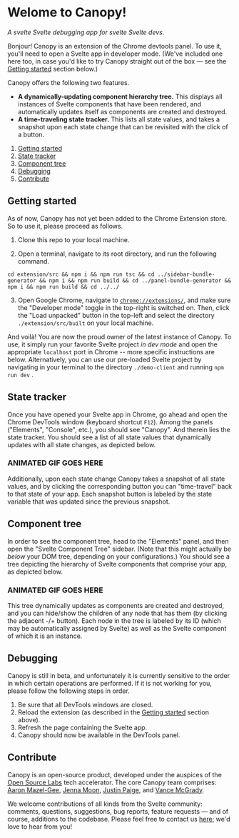 # Welome to Canopy!

*A svelte Svelte debugging app for svelte Svelte devs.*

Bonjour! Canopy is an extension of the Chrome devtools panel. To use it, you'll need to open a Svelte app in developer mode. (We've included one here too, in case you'd like to try Canopy straight out of the box &mdash; see the [Getting started](#getting-started) section below.)

Canopy offers the following two features.
* **A dynamically-updating component hierarchy tree.** This displays all instances of Svelte components that have been rendered, and automatically updates itself as components are created and destroyed.
* **A time-traveling state tracker.** This lists all state values, and takes a snapshot upon each state change that can be revisited with the click of a button.

1. [Getting started](#getting-started)
2. [State tracker](#state-tracker)
3. [Component tree](#component-tree)
4. [Debugging](#debugging)
5. [Contribute](#contribute)

## Getting started

As of now, Canopy has not yet been added to the Chrome Extension store. So to use it, please proceed as follows.

1. Clone this repo to your local machine.

2. Open a terminal, navigate to its root directory, and run the following command.
```
cd extension/src && npm i && npm run tsc && cd ../sidebar-bundle-generator && npm i && npm run build && cd ../panel-bundle-generator && npm i && npm run build && cd ../../
```

3. Open Google Chrome, navigate to [`chrome://extensions/`](chrome://extensions/), and make sure the "Developer mode" toggle in the top-right is switched on. Then, click the "Load unpacked" button in the top-left and select the directory `./extension/src/built` on your local machine.

And voil&agrave;! You are now the proud owner of the latest instance of Canopy. To use, it simply run your favorite Svelte project *in dev mode* and open the appropriate `localhost` port in Chrome -- more specific instructions are below. Alternatively, you can use our pre-loaded Svelte project by navigating in your terminal to the directory `./demo-client` and running `npm run dev` .


## State tracker

Once you have opened your Svelte app in Chrome, go ahead and open the Chrome DevTools window (keyboard shortcut `F12`). Among the panels ("Elements", "Console", etc.), you should see "Canopy". And therein lies the state tracker. You should see a list of all state values that dynamically updates with all state changes, as depicted below.

### ANIMATED GIF GOES HERE

Additionally, upon each state change Canopy takes a snapshot of all state values, and by clicking the corresponding button you can "time-travel" back to that state of your app. Each snapshot button is labeled by the state variable that was updated since the previous snapshot.

## Component tree

In order to see the component tree, head to the "Elements" panel, and then open the "Svelte Component Tree" sidebar. (Note that this might actually be *below* your DOM tree, depending on your configurations.) You should see a tree depicting the hierarchy of Svelte components that comprise your app, as depicted below.

### ANIMATED GIF GOES HERE

This tree dynamically updates as components are created and destroyed, and you can hide/show the children of any node that has them (by clicking the adjacent -/+ button). Each node in the tree is labeled by its ID (which may be automatically assigned by Svelte) as well as the Svelte component of which it is an instance.


## Debugging

Canopy is still in beta, and unfortunately it is currently sensitive to the order in which certain operations are performed. If it is not working for you, please follow the following steps in order.

1. Be sure that all DevTools windows are closed.
2. Reload the extension (as described in the [Getting started](#getting-started) section above).
3. Refresh the page containing the Svelte app.
4. Canopy should now be available in the DevTools panel.


## Contribute

Canopy is an open-source product, developed under the auspices of the [Open Source Labs](https://github.com/open-source-labs) tech accelerator. The core Canopy team comprises: [Aaron Mazel-Gee](https://github.com/aaron1729), [Jenna Moon](https://github.com/unbiya), [Justin Paige](https://github.com/jhpaige), and [Vance McGrady](https://github.com/VanceMcGrady). 

We welcome contributions of all kinds from the Svelte community: comments, questions, suggestions, bug reports, feature requests &mdash; and of course, additions to the codebase. Please feel free to contact us [here](mailto:canopy.for.svelte@gmail.com); we'd love to hear from you!